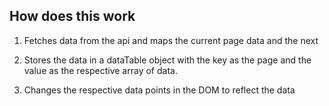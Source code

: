 ## How does this work

1. Fetches data from the api and maps the current page data and the next

2. Stores the data in a dataTable object with the key as the page and the value as the respective array of data.

3. Changes the respective data points in the DOM to reflect the data